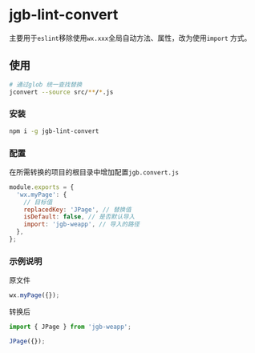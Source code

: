 # jgb-lint-convert

主要用于`eslint`移除使用`wx.xxx`全局自动方法、属性，改为使用`import` 方式。

## 使用

```sh
# 通过glob 统一查找替换
jconvert --source src/**/*.js
```

### 安装

```sh
npm i -g jgb-lint-convert
```

### 配置

在所需转换的项目的根目录中增加配置`jgb.convert.js`

```js
module.exports = {
  'wx.myPage': {
    // 目标值
    replacedKey: 'JPage', // 替换值
    isDefault: false, // 是否默认导入
    import: 'jgb-weapp', // 导入的路径
  },
};
```

### 示例说明

原文件

```js
wx.myPage({});
```

转换后

```js
import { JPage } from 'jgb-weapp';

JPage({});
```
